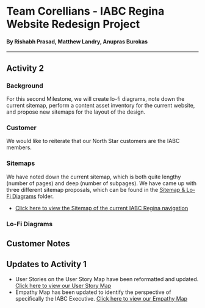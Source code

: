 # Team Corellians - IABC Regina Website Redesign Project
#### By Rishabh Prasad, Matthew Landry, Anupras Burokas

***

## Activity 2

### Background

For this second Milestone, we will create lo-fi diagrams, note down the current sitemap, perform a content asset inventory for the current website, and propose new sitemaps for the layout of the design.

### Customer

We would like to reiterate that our North Star customers are the IABC members.

### Sitemaps

We have noted down the current sitemap, which is both quite lengthy (number of pages) and deep (number of subpages). We have came up with three different sitemap proposals, which can be found in the  [Sitemap & Lo-Fi Diagrams](https://github.com/rishabhprasad/Corellians/tree/main/Milestone%202/Sitemap%20%26%20Lo-Fi%20Diagrams) folder.

+ [Click here to view the Sitemap of the current IABC Regina navigation](https://github.com/rishabhprasad/Corellians/blob/main/Milestone%202/Sitemap%20%26%20Lo-Fi%20Diagrams/Current%20Website%20Sitemap.png)

### Lo-Fi Diagrams

## Customer Notes

## Updates to Activity 1

+ User Stories on the User Story Map have been reformatted and updated. [Click here to view our User Story Map](https://github.com/rishabhprasad/Corellians/blob/main/Milestone%202/Updated%20User%20Diagrams/Updated%20User%20Stories%20Map%20-%20Corellians.pdf)
+ Empathy Map has been updated to identify the perspective of specifically the IABC Executive. [Click here to view our Empathy Map](https://github.com/rishabhprasad/Corellians/blob/main/Milestone%202/Updated%20User%20Diagrams/Updated%20Empathy%20Map%20-%20Corellians.pdfs)
